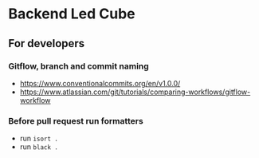 # Backend Led Cube

## For developers
### Gitflow, branch and commit naming
- https://www.conventionalcommits.org/en/v1.0.0/
- https://www.atlassian.com/git/tutorials/comparing-workflows/gitflow-workflow

### Before pull request run formatters
- run `isort .`
- run `black .`

